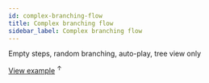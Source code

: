 ```yaml
---
id: complex-branching-flow
title: Complex branching flow
sidebar_label: Complex branching flow
---
```


Empty steps, random branching, auto-play, tree view only

<a href="../examples/complex-branching-flow.html" target="_blank">View example</a> <sup>↑</sup>